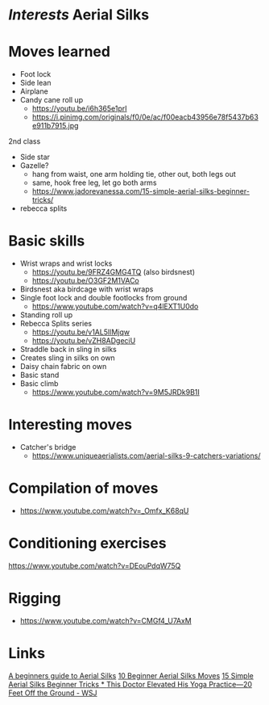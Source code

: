 # *Interests* Aerial Silks

# Moves learned
* Foot lock
* Side lean
* Airplane
* Candy cane roll up
  * https://youtu.be/i6h365e1prI
  * https://i.pinimg.com/originals/f0/0e/ac/f00eacb43956e78f5437b63e911b7915.jpg

2nd class
* Side star
* Gazelle?
  * hang from waist, one arm holding tie, other out, both legs out
  * same, hook free leg, let go both arms
  * https://www.jadorevanessa.com/15-simple-aerial-silks-beginner-tricks/
* rebecca splits

# Basic skills
* Wrist wraps and wrist locks
  * https://youtu.be/9FRZ4GMG4TQ (also birdsnest)
  * https://youtu.be/O3GF2M1VACo
* Birdsnest aka birdcage with wrist wraps
* Single foot lock and double footlocks from ground
  * https://www.youtube.com/watch?v=q4lEXT1U0do
* Standing roll up
* Rebecca Splits series
  * https://youtu.be/v1AL5IlMjqw
  * https://youtu.be/vZH8ADgeciU
* Straddle back in sling in silks
* Creates sling in silks on own
* Daisy chain fabric on own
* Basic stand
* Basic climb
  * https://www.youtube.com/watch?v=9M5JRDk9B1I

# Interesting moves
* Catcher's bridge
  * https://www.uniqueaerialists.com/aerial-silks-9-catchers-variations/

# Compilation of moves
* https://www.youtube.com/watch?v=_Omfx_K68qU

# Conditioning exercises
https://www.youtube.com/watch?v=DEouPdqW75Q

# Rigging
* https://www.youtube.com/watch?v=CMGf4_U7AxM

# Links
[A beginners guide to Aerial Silks](https://blog.movegb.com/beginners-guide-to-aerial-silks)
[10 Beginner Aerial Silks Moves](https://www.uniqueaerialists.com/10-beginner-aerial-silks-moves/)
[15 Simple Aerial Silks Beginner Tricks * ](https://www.jadorevanessa.com/15-simple-aerial-silks-beginner-tricks/)
[This Doctor Elevated His Yoga Practice—20 Feet Off the Ground  - WSJ](https://www.wsj.com/articles/this-doctor-elevated-his-yoga-practice20-feet-off-the-ground-11606561200)
